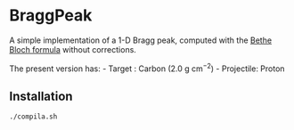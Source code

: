 # BraggPeak

A simple implementation of a 1-D Bragg peak, computed with the [Bethe Bloch formula](https://en.wikipedia.org/wiki/Bethe_formula) without corrections.

The present version has:
	- Target : Carbon (2.0 g cm$^{-2}$)
	- Projectile: Proton

## Installation
```
./compila.sh
```
